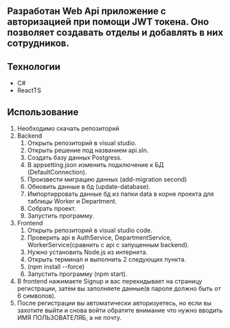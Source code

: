 ## Разработан Web Api приложение с авторизацией при помощи JWT токена. Оно позволяет создавать отделы и добавлять в них сотрудников.

## Технологии
 * C#
 * ReactTS
  
##  Использование

1. Необходимо скачать репозиторий
2. Backend
   1. Открыть репозиторий в visual studio.
   2. Открыть решение под названием api.sln.
   3. Создать базу данных Postgress.
   4. В appsetting.json изменить подключение к БД (DefaultConnection).
   5. Произвести миграцию данных (add-migration second)
   6. Обновить данные в бд (update-database).
   7. Импортирровать данные бд из папки data в корне проекта для таблицы Worker и Department.
   8. Собрать проект.
   9. Запустить программу.
3. Frontend
   1. Открыть репозиторий в visual studio code.
   2. Проверить api в AuthService, DepartmentService, WorkerService(сравнить с api с запущенным backend).
   3. Нужно установить Node.js из интернета.
   4. Открыть терминал и выполнить 2 следующих пункта.
   5. (npm install --force)
   6. Запустить программу (npm start).
4. В frontend нажимаете Signup и вас перекидывает на страницу регистрации, затем вы заполняете данные(в пароле должно быть от 6 символов).
5. После регистрации вы автоматически авторизуетесь, но если вы захотите выйти и снова войти обратите внимание что нужно вводить ИМЯ ПОЛЬЗОВАТЕЛЯБ, а не почту.


